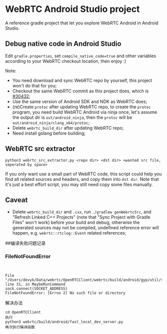 # WebRTC Android Studio project

A reference gradle project that let you explore WebRTC Android in Android Studio.

## Debug native code in Android Studio

Edit `gradle.properties`, set `compile_native_code=true` and other variables according to your WebRTC checkout location, then enjoy :)

Note:

+ You need download and sync WebRTC repo by yourself, this project won't do that for you;
+ Checkout the same WebRTC commit as this project does, which is [#30432](https://webrtc.googlesource.com/src/+/be99ee8f17f93e06c81e3deb4897dfa8253d3211);
+ Use the same version of Android SDK and NDK as WebRTC does;
+ (re)Create `protoc` after updating WebRTC repo, to create the `protoc` program, you need build WebRTC Android via ninja once, let's assume the output dir is `out/android_ninja`, then the `protoc` will be `out/android_ninja/clang_x64/protoc`;
+ Delete `webrtc_build_dir` after updating WebRTC repo;
+ Need install golang before building;

## WebRTC src extractor

`python3 webrtc_src_extractor.py <repo dir> <dst dir> <wanted src file, seperated by space>`

If you only want use a small part of WebRTC code, this script could help you find all related sources and headers, and copy them into `dst dir`. Note that it's just a best effort script, you may still need copy some files manually.

## Caveat

+ Delete `webrtc_build_dir` and `.cxx`, run `./gradlew genWebrtcSrc`, and "Refresh Linked C++ Projects" (note that "Sync Project with Gradle Files" won't work) before your build and debug, otherwise the generated sources may not be compiled, undefined reference error will happen, e.g. `webrtc::rtclog::Event` related references;


##编译失败问题记录
### FileNotFoundError
```shell


File "/Users/devyk/Data/webrtc/OpenRTCClient/webrtc/build/android/gyp/util/server_utils.py", line 31, in MaybeRunCommand
sock.connect(SOCKET_ADDRESS)
FileNotFoundError: [Errno 2] No such file or directory

```

解决办法

```shell
cd OpenRTCClient
执行
python3 webrtc/build/android/fast_local_dev_server.py
再次执行编译函数

```